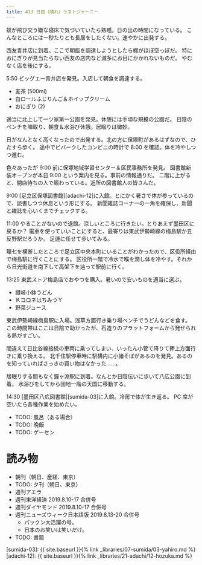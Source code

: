 ```yaml
---
title: 433 日目（晴れ）ラストジャーニー
---
```


蚊が飛び交う嫌な寝床で気づいていたら熟睡。日の出の時間になっている。
こんなところには一秒たりとも長居をしたくない。速やかに出発する。

西友青井店に到着。ここで朝飯を調達しようとしたら棚がほぼ空っぽだ。
特におにぎりが見当たらない西友の店内など滅多にお目にかかれないものだ。
やむなく店を後にする。

5:50 ビッグエー青井店を発見。入店して朝食を調達する。
* 麦茶 (500ml)
* 白ロールふじりんご＆ホイップクリーム
* おにぎり (2)

適当に北上して一ツ家第一公園を発見。休憩には手頃な規模の公園だ。
日陰のベンチを陣取り、朝食＆水浴び休憩。居眠りは微妙。

日がなんとなく高くなったので出発する。北の方に保塚町があるはずなので、ひたすら歩く。
途中でビバークしたコンビニの時計で 8:00 を確認。体を冷やしつつ進む。

色々あったが 9:00 前に保塚地域学習センター＆区民事務所を発見。
図書館新装オープンが本日 9:00 という案内を見る。事前の情報通りだ。
二階に上がると、開店待ちの人で賑わっている。近所の図書館人の皆さんだ。

9:00 [足立区保塚図書館][adachi-12]に入館。とにかく暑さで体が参っているので、読書しつつ休息という形にする。
新聞雑誌コーナーの一角を確保し、新聞と雑誌を心いくまでチェックする。

11:00 やることがないので退館。涼しいところに行きたい。とりあえず墨田区に戻るか？
電車を使っていいことにすると、最寄りは東武伊勢崎線の梅島駅か五反野駅だろうか。
足運に任せて歩いてみる。

環七を横断したところで足立区中央本町にいることがわかったので、区役所経由で梅島駅に行くことにする。
区役所一階で冷水で喉を潤し体を冷やす。それから日光街道を南下して高架下を辿って駅前に行く。

13:25 東武ストア梅島店でおやつを購入。暑いので安いものを適当に選ぶ。
* 讃岐小鉢うどん
* ＫコロネはちみつＹ
* 野菜ジュース

東武伊勢崎線梅島駅に入場。浅草方面行き乗り場ベンチでうどんなどを食す。
この時間帯はここは日陰で助かったが、石造りのプラットフォームから発せられる熱がすごい。

間違えて日比谷線接続の車両に乗ってしまい、いったん小菅で降りて押上方面行きに乗り換える。
北千住駅停車時に駅構内に小諸そばがあるのを発見。あるのを知っていればさっきの買い物はなかった……。

居眠りする間もなく鐘ヶ淵駅に到着。なんとか日陰伝いに歩いて八広公園に到着。
水浴びをしてから団地一階の天国に移動する。

14:30 [墨田区八広図書館][sumida-03]に入館。冷房で体が生き返る。
PC 席が空いたら各種作業を始めたい。

* TODO: 風呂（ある場合）
* TODO: 晩飯
* TODO: ゲーセン

# 読み物

* 朝刊（朝日、産経、東京）
* TODO: 夕刊（朝日、東京）
* 週刊アエラ
* 週刊東洋経済 2019.8.10-17 合併号
* 週刊ダイヤモンド 2019.8.10-17 合併号
* 週刊ニューズウィーク日本語版 2019.8.13-20 合併号
  * パックン大活躍の号。
  * 日本のお笑いは笑いだけ。
* TODO: 書籍

[sumida-03]: {{ site.baseurl }}{% link _libraries/07-sumida/03-yahiro.md %}
[adachi-12]: {{ site.baseurl }}{% link _libraries/21-adachi/12-hozuka.md %}

